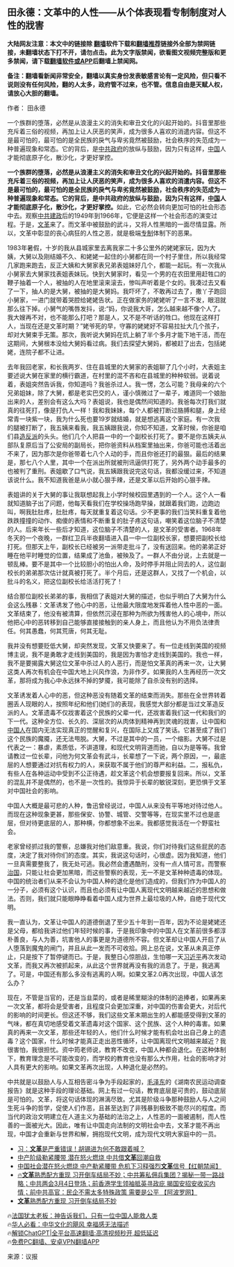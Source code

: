  <!-- 面包屑导航 --> <h2>田永德：文革中的人性——从个体表现看专制制度对人性的戕害</h2> <p class="notice"><b>大陆网友注意：本文中的链接除 <a href="https://github.com/bannedbook/fanqiang" >翻墙</a>软件下载和<a href="https://github.com/killgcd/justmysocks/blob/master/README.md">翻墙推荐</a>链接外全部为禁网链接，未翻墙状态下打不开，请勿点击。此为文字版禁闻，欲看图文视频完整版和更多禁闻，请下载<a href="https://github.com/bannedbook/fanqiang">翻墙软件或APP</a>后翻墙上禁闻网。</p><p>备注：翻墙看新闻非常安全，翻墙以真实身份发表敏感言论有一定风险，但只看不说则没有任何风险，翻的人太多，政府管不过来，也不管。信息自由是天赋人权，请放心大胆的翻墙。</b></p>  <div class="entry"> <p>作者： 田永德</p> <p id="summary">一个族群的堕落，必然是从浪漫主义的消失和审丑文化的兴起开始的。抖音里那些充斥着三俗的视频，再加上让人厌恶的笑声，成为很多人喜欢的消遣内容。但这不是最可怕的，最可怕的是全民族的戾气与卑劣竟然被鼓励，社会秩序的失范成为一种普遍现象和常态。它的背后，是<a href="https://www.bannedbook.org/bnews/tag/%e4%b8%ad%e5%85%b1%e6%94%bf%e5%ba%9c/" class="st_tag internal_tag" rel="tag" title="标签 中共政府 下的日志">中共政府</a>的放纵与鼓励，因为只有这样，<span class='wp_keywordlink_affiliate'><a href="https://www.bannedbook.org/" title="中国" target="_blank">中国</a></span>人才能彻底原子化，散沙化，才更好掌控。</p> <p id="conimg"><strong>一个族群的堕落，必然是从浪漫主义的消失和审丑文化的兴起开始的。抖音里那些充斥着三俗的视频，再加上让人厌恶的笑声，成为很多人喜欢的消遣内容。但这不是最可怕的，最可怕的是全民族的戾气与卑劣竟然被鼓励，社会秩序的失范成为一种普遍现象和常态。它的背后，是中共政府的放纵与鼓励，因为只有这样，<a href="https://www.bannedbook.org/bnews/tag/%E4%B8%AD%E5%9B%BD/" class="st_tag internal_tag" rel="tag" title="标签 中国 下的日志">中国</a>人才能彻底原子化，散沙化，才更好掌控。</strong>如此，它必然会转向更加可怕的社会形态中去。观察<a href="https://www.bannedbook.org/bnews/tag/%E4%B8%AD%E5%85%B1%E5%BB%BA%E6%94%BF/" class="st_tag internal_tag" rel="tag" title="标签 中共建政 下的日志">中共建政</a>后的1949年到1966年，它便是这样一个社会形态的演变过程。于是，<a href="https://www.bannedbook.org/bnews/tag/%e6%96%87%e9%9d%a9/" class="st_tag internal_tag" rel="tag" title="标签 文革 下的日志">文革</a>来了。而文革中被鼓励的武斗，又将人性黑暗的一面尽情显露。所以，文革中彰显的丧心病狂的人性之恶，就是极端<a href="https://www.bannedbook.org/bnews/tag/%E4%B8%93%E5%88%B6/" class="st_tag internal_tag" rel="tag" title="标签 专制 下的日志">专制</a>体制下的恶果。</p> <p>1983年暑假，十岁的我从县城家里去离我家二十多公里外的姥姥家玩，因为大姨，大舅以及刚结婚不久、和姥姥一起住的小舅都在同一个村子里住，所以我经常几家跑来跑去，反正大姨和大舅家表兄弟表姐妹好几个，都能一起玩。有一次我从小舅家去大舅家找表姐表妹玩。快到大舅家时，看见一个男的在农田里用赶牲口的鞭子抽着一个人，被抽的人在地里滚来滚去，惨叫声听着是个女的。我凑过去又看了一下，抽人的是大舅，被抽的是大舅妈。我吓坏了，不敢再过去了，撒丫子跑回小舅家，一进门就带着哭腔给姥姥告状。正在做家务的姥姥听了一言不发，眼泪就那么往下掉。小舅气的嘴唇发抖，说:“妈，你说我大哥，怎么越来越不像个人了。我大嫂再不对，也不能那么打吧？那是人，又不是不听话的牲口。他现在这样打人，当现在还是文革时期？”姥爷死的早，守寡的姥姥好不容易拉扯大几个孩子，却对大舅束手无策。那次，我听说大舅妈在炕上躺了半个多月才能下地干活，而在这期间，大舅根本没给大舅妈看过病。我们去探望大舅妈，都被赶了出去，包括姥姥，连院子都不让进。</p> <p>去年我回老家，和长我两岁、住在县城里的大舅家的表姐聊了几个小时，大表姐主要述说大舅在家里的横行霸道，在村里的混不吝和在县城里的种种软弱。说着说着，表姐突然告诉我，你知道吗？我爸杀过人。我一愣，怎么可能？我母亲的六个兄弟姐妹，除了大舅，都是老实巴交的人，谨小慎微过了一辈子，难道同一个娘胎出来的人，差别会有这么大吗？表姐说，我也是偶然间知道的。我爸每次打我们就真的往死打，像是打仇人一样！我和我妹妹，每个人都被打断过胳膊和腿，身上经常青一块紫一块，我为什么死也要19岁就结婚，就是想逃离这个家庭。有一次我的腿被打断了，我五姨来看我，我五姨跟我说，你知不知道，文革时候，你爸是咱们县<a href="https://www.bannedbook.org/bnews/tag/%E9%80%A0%E5%8F%8D%E6%B4%BE/" class="st_tag internal_tag" rel="tag" title="标签 造反派 下的日志">造反派</a>的头头。他们几个人把县一中的一个副校长打死了。要不是你五姨夫从部队复原后当了公安局的副局长，把你爸资料从档案里抽出来，你爸可能也活着出不来了，因为那次是你爸带着七八个人动的手，而且你爸还打的最狠。最后的结果是，那七八个人里，其中一个在派出所就被刑讯逼供打死了，另外两个动手最多的也被判了重刑。表姐歇了口气说，我五姨跟我说完这句话，我都没缓过来，不知道该说什么。我不知道我爸是从小就心狠手辣，还是文革以后开始的心狠手辣。</p> <p>表姐讲的关于大舅的事让我联想起我上小学时候校园里遇到的一个人。这个人一看就知道脑子出了问题，他每天看我们在学校操场跑早操，就跟着我们跑，边跑边叫，啊我肚肚疼，肚肚疼，每天就重复着这句话。少不更事的我们当笑料重复着他跌跌撞撞的动作、痴傻的表情和不断重复的肚子疼这句话，嘲笑着这位脑子不清楚的人。后来年长一些后才知道，这位脑子不清楚的人，是文革的受害者。1968年冬天的一个夜晚，一群红卫兵半夜翻墙进入县一中一位副校长家，想要把副校长给打死。但那天上午，副校长已经被另一派带走批斗了，没有送回来。他的弟弟正好睡在他平时睡觉的位置，结果成了池鱼，被殃及了。一群人不由分说，上去就是一顿乱棒。要不是其中一个比较胆小的怕出人命，及时停手并阻止同去的人，这位副校长的弟弟那次估计就真被打死了。半个月后，还是这群人，又找了一个机会，以批斗的名义，把这位副校长给活活打死了！</p> <p>结合那位副校长弟弟的事，我相信了表姐对大舅的描述，也似乎明白了大舅为什么会这么残暴：文革诱发了他心中的恶，让他最大限度地发挥着他人性中恶的一面。文革结束了，他没有被清算，但依然沉浸在那种为所欲为残害他人的心境中，所以他把心中的恶转移到自己能够直接接触到的亲人身上，而且他认为不用负法律责任。何其愚蠢，何其荒唐，何其无耻。</p> <p>我并没有想要贬低大舅，却突然发现，文革又快要来了。有一位走线到美国的视频博主说，我不是勇敢才走线到美国的，我是因为害怕才走线到美国的。我也一样，我不是要揭露大舅这位文革中杀过人的人恶行，而是怕文革真的再来一次，让大舅这类人再次有机会在中国大地上兴风作浪，为非作歹。如果我的人生再经历一次文革，那将成为我心中永远抹不掉的梦魇，我可能除了自杀没有别的选择。</p>  <p>文革诱发着人心中的恶，但这种恶没有随着文革的结束而消失。那些在全世界转着圈丢人现眼的人，按照年纪和他们(她们)的表现，我感觉大部分都是当过文革造反派的人。文革遗毒不仅戕害着这个民族的父辈一代，还戕害着我们这一代和我们的下一代。这种全方位、长久的、深层次的从肉体到精神再到灵魂的戕害，让中国和<a href="https://www.bannedbook.org/bnews/tag/%e4%b8%ad%e5%9b%bd%e4%ba%ba/" class="st_tag internal_tag" rel="tag" title="标签 中国人 下的日志">中国人</a>在国内无法实现真正的觉醒和复兴，在国际上又成了笑话。它甚至成了我们这个民族的魔魇，还无法甩脱。大舅，不过是其中的一员，一个缩影。大舅不过是代表之一：暴虐，素质低，不讲道理，和现代文明背道而驰，自以为是等等。我曾请教过一位长辈，问他为何文革会有武斗，长辈想了一下说，两个原因，一，最底层的人想要通过对抗有权力的人，来获取不属于他们的尊严和利益。二，报私仇，有些人在各种运动中受到不公正待遇，趁文革这个机会想要报复回来。所以，文革的混乱并不是偶然的，也不是一次性的。我惊异于长辈的敏锐深刻，更恐惧于文革对中国社会的影响。</p> <p>中国人大概是最可悲的人种，鲁迅曾经说过，中国人从来没有平等地对待过他人。而现在这种现象更甚，那些保安、协警、城管、交警等等，在现实里不过也是底层，但对待更底层的人，那种横，你都想象不出来。我都感觉我活在一个野蛮社会。</p> <p>老家曾经抓过我的警察，总嫌我对他们敌意重。我说，你们对待我们这些屁民的态度，决定了我对待你们的态度。其实，我说这句话时，心很虚。因为我知道，他们一旦真需要整我了，我无处可逃。我必然会遭遇酷刑，没有一点人情可言。而警察<span class='wp_keywordlink'><a href="https://www.bannedbook.org/forum24/topic8925.html" title="《治国大道》" target="_blank">治国</a></span>，只能让社会更加黑暗，而这些警察的表现，无一不是文革种种遗毒的体现。中国的统治者们从来不会认为中国人种的退化是他们造成的，但我们作为中国人的一分子，必须有这个认识，而且也必须有让中国人离现代文明越来越近的思想和做法。否则，我们就只能眼睁睁看着中国人成为世界上最垃圾的人种，自绝于现代文明。</p> <p>我一直认为，文革让中国人的道德倒退了至少五十年到一百年，因为不论是姥姥还是父母，都给我讲过他们年轻时候的事，于是我印象中的中国人在文革前很多都淳朴善良，与人为善，坑害他人的事更是为道德所不容。但文革却让中国人开启了从人堕落到魔鬼的闸门，并且从此一发而不可收拾。网上总在说，文革从未真正停止，只是按下了暂停键而已。于是，我整日心惊胆战，生怕哪一天<a href="https://www.bannedbook.org/bnews/tag/%e4%b9%a0%e8%bf%91%e5%b9%b3/" class="st_tag internal_tag" rel="tag" title="标签 习近平 下的日志">习近平</a>再次发动文革，而我又再次被抓起来，从此这个世界就再没有我的消息了。于是，我逃离了。可是，中国还有那么多没有逃离的人啊。如果文革2.0再次出现，中国人该怎么办？</p>  <p>现在，不管是当官的，还是当韭菜的，或者是稀里糊涂的体制的追捧者，如果再来一次文革，都将会是受害者，且程度只会更加深重，对中国的伤害会更大，对后代的影响的时间更长。但这还不够，我们这些文革末期出生的人都能感受得到文革的气味，都在真切地感受着文革遗毒对这个国家、这个民族、这个人种的毒害。如果真的再来一次文革，那些还年轻的人，他们什么时候才能有机会吐出自己身上的遗毒？这个国家，什么时候才能真正走出恶性循环，让中国离现代文明越来越近？我很害怕，我很担忧。资中筠老师说，教育不改变，中国人种都会退化。在这种体制下，教育理念是不可能改变的，而学校的教育也没有那么大作用，社会的影响才对人具有更大的影响。如果文革再次出现，人种退化是必然的。</p> <p>中共就是以鼓励人与人互相告密斗争为手段起家的，<a href="https://www.bannedbook.org/bnews/tag/%e6%af%9b%e6%b3%bd%e4%b8%9c/" class="st_tag internal_tag" rel="tag" title="标签 毛泽东 下的日志">毛泽东</a>的《湖南农民运动调查报告》就是这种手段的理论基础。网上有过一句话，教育底层是可贵的，鼓动底层是可怕的。文革，将这句话体现的淋漓尽致。尤其是阶级斗争那种鼓励人与人之间生死斗争的哲学，促使人们作恶，且甚至达到了非残暴到极致不能尽兴的程度。而当代的政治文明建立在人道主义为基础的法治之上，人性恶的一面被遏制，而人性善的一面被光大。因此，唯有让中国走向法制的文明社会中去，文革才能不再出现，中国才会重新与世界和解，拥抱现代文明，成为现代文明大家庭中的一员。</p> <!--<div id="taboola-mid-1"></div>--><ul class='op-related-articles' title='相关阅读'> <li><a href='https://www.bannedbook.org/bnews/cnnews/20231230/1981004.html' target='_blank'>习：<b>文革</b>是严重错误！胡锡进为何不敢跟着喊？</a></li> <li><a href='https://www.bannedbook.org/bnews/baitai/20231230/1980934.html' target='_blank'>中产阶级勒紧腰带 潜在怒火燃烧 中共借<b>文革</b>回潮自救</a></li> <li><a href='https://www.bannedbook.org/bnews/bannedvideo/20231230/1980862.html' target='_blank'>中国社会潜在怒火燃烧 中产勒紧腰带 危机下习释强烈<b>文革</b>信号【红朝禁闻】</a></li> <li><a href='https://www.bannedbook.org/bnews/sohnews/20231229/1980785.html' target='_blank'>🔥<b>文革</b>熟悉配方重现 习开倒车结局不妙；中共筹私佣兵集团？揭秘一带一路战略；中共两会3月4日登场；前香港学生领袖抵英寻政庇 揭国安招安收买内情；前中共高官：民企不需太多特殊政策 需要是公平 【阿波罗网】</a></li> <li><a href='https://www.bannedbook.org/bnews/ssgc/20231229/1980736.html' target='_blank'><b>文革</b>熟悉配方重现 习开倒车结局不妙</a></li> </ul> <p class="texttj"> 🔥<a href="https://www.bannedbook.org/bnews/ssgc/20230219/1850782.html" target="_blank">法国犹太老板：神告诉我们，只有一位中国人能救人类</a><br/> 🔥<a href="https://www.bannedbook.org/bnews/comments/20220220/1694796.html" target="_blank">华人必看：中华文化的飓风 幸福感无法描述</a><br/> 🔥<a href="https://github.com/bannedbook/fanqiang/wiki/V2ray%E6%9C%BA%E5%9C%BA" target="_blank">解锁ChatGPT|全平台高速翻墙:高清视频秒开,超低延迟</a><br/> 🔥<a href="https://github.com/bannedbook/fanqiang/wiki/%E7%A6%81%E9%97%BB%E7%BD%91%E5%AE%89%E5%8D%93%E7%BF%BB%E5%A2%99%E6%96%B0%E9%97%BBAPP" target="_blank">免费PC翻墙、安卓VPN翻墙APP</a><br/> </p><p class="src-info">来源：议报 </p> <a name='sharetosocial'></a> <div style="margin-bottom:5px;padding-bottom:5px;clear:both"> <div id="archive-pix-1" class="banner-ads"> <!-- AuctionX Display platform tag START --> <div id="27602x728x90x621x_ADSLOT1" clicktrack="%%CLICK_URL_ESC%%"></div>  <!-- AuctionX Display platform tag END --> </div> <div id="archive-pix-2" class="banner-ads"> <!-- AuctionX Display platform tag START --> <div id="27556x300x250x621x_ADSLOT1" clicktrack="%%CLICK_URL_ESC%%" style="margin:0 auto;text-align:center"></div>  <!-- AuctionX Display platform tag END --> </div> </div>  <div id="archive-pix-1" class="banner-ads"> <!-- AuctionX Display platform tag START --> <div id="27603x728x90x621x_ADSLOT1" clicktrack="%%CLICK_URL_ESC%%"></div>  <!-- AuctionX Display platform tag END --> </div> </div><!--END ENTRY--> 